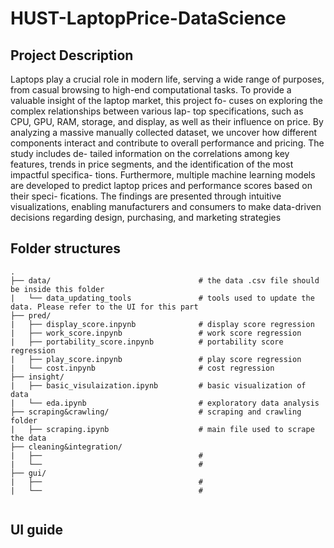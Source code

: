 # HUST-LaptopPrice-DataScience

## Project Description
Laptops play a crucial role in modern life, serving a wide range
of purposes, from casual browsing to high-end computational tasks.
To provide a valuable insight of the laptop market, this project fo-
cuses on exploring the complex relationships between various lap-
top specifications, such as CPU, GPU, RAM, storage, and display,
as well as their influence on price. By analyzing a massive manually
collected dataset, we uncover how different components interact and
contribute to overall performance and pricing. The study includes de-
tailed information on the correlations among key features, trends in
price segments, and the identification of the most impactful specifica-
tions. Furthermore, multiple machine learning models are developed
to predict laptop prices and performance scores based on their speci-
fications. The findings are presented through intuitive visualizations,
enabling manufacturers and consumers to make data-driven decisions
regarding design, purchasing, and marketing strategies
## Folder structures

```
.
├── data/                                 # the data .csv file should be inside this folder
|   └── data_updating_tools               # tools used to update the data. Please refer to the UI for this part
├── pred/
|   ├── display_score.inpynb              # display score regression
|   ├── work_score.inpynb                 # work score regression
|   ├── portability_score.inpynb          # portability score regression
|   ├── play_score.inpynb                 # play score regression
|   └── cost.inpynb                       # cost regression
├── insight/
|   ├── basic_visulaization.ipynb         # basic visualization of data
|   └── eda.ipynb                         # exploratory data analysis
├── scraping&crawling/                    # scraping and crawling folder
|   ├── scraping.ipynb                    # main file used to scrape the data
├── cleaning&integration/
|   ├──                                   # 
|   └──                                   #
├── gui/
|   ├──                                   # 
|   └──                                   # 


```

## UI guide
